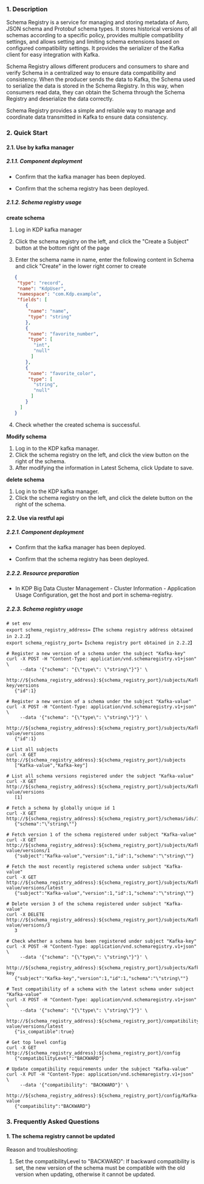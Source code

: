 ### 1. Description

Schema Registry is a service for managing and storing metadata of Avro, JSON schema and Protobuf schema types. It stores historical versions of all schemas according to a specific policy, provides multiple compatibility settings, and allows setting and limiting schema extensions based on configured compatibility settings. It provides the serializer of the Kafka client for easy integration with Kafka.

Schema Registry allows different producers and consumers to share and verify Schema in a centralized way to ensure data compatibility and consistency. When the producer sends the data to Kafka, the Schema used to serialize the data is stored in the Schema Registry. In this way, when consumers read data, they can obtain the Schema through the Schema Registry and deserialize the data correctly.

Schema Registry provides a simple and reliable way to manage and coordinate data transmitted in Kafka to ensure data consistency.

### 2. Quick Start

#### 2.1. Use by kafka manager

##### 2.1.1. Component deployment

- Confirm that the kafka manager has been deployed.

- Confirm that the schema registry has been deployed.

##### 2.1.2. Schema registry usage

**create schema**

1. Log in KDP kafka manager

2. Click the schema registry on the left, and click the "Create a Subject" button at the bottom right of the page

3. Enter the schema name in name, enter the following content in Schema and click "Create" in the lower right corner to create

 ```json
    {
     "type": "record",
     "name": "KdpUser",
     "namespace": "com.Kdp.example",
     "fields": [
        {
         "name": "name",
         "type": "string"
        },
        {
         "name": "favorite_number",
         "type": [
           "int",
           "null"
          ]
        },
        {
         "name": "favorite_color",
         "type": [
           "string",
           "null"
          ]
        }
      ]
    }
 ```

4. Check whether the created schema is successful.

**Modify schema**

1. Log in to the KDP kafka manager.
2. Click the schema registry on the left, and click the view button on the right of the schema.
3. After modifying the information in Latest Schema, click Update to save.

**delete schema**

1. Log in to the KDP kafka manager.
2. Click the schema registry on the left, and click the delete button on the right of the schema.



#### 2.2. Use via restful api

##### 2.2.1. Component deployment

- Confirm that the kafka manager has been deployed.

- Confirm that the schema registry has been deployed.

##### 2.2.2. Resource preparation

- In KDP Big Data Cluster Management - Cluster Information - Application Usage Configuration, get the host and port in schema-registry.

##### 2.2.3. Schema registry usage

```shell
# set env
export schema_registry_address=【The schema registry address obtained in 2.2.2】
export schema_registry_port=【schema registry port obtained in 2.2.2】

# Register a new version of a schema under the subject "Kafka-key"
curl -X POST -H "Content-Type: application/vnd.schemaregistry.v1+json" \
     --data '{"schema": "{\"type\": \"string\"}"}' \
     http://${schema_registry_address}:${schema_registry_port}/subjects/Kafka-key/versions
   {"id":1}

# Register a new version of a schema under the subject "Kafka-value"
curl -X POST -H "Content-Type: application/vnd.schemaregistry.v1+json" \
     --data '{"schema": "{\"type\": \"string\"}"}' \
      http://${schema_registry_address}:${schema_registry_port}/subjects/Kafka-value/versions
   {"id":1}

# List all subjects
curl -X GET http://${schema_registry_address}:${schema_registry_port}/subjects
   ["Kafka-value","Kafka-key"]

# List all schema versions registered under the subject "Kafka-value"
curl -X GET http://${schema_registry_address}:${schema_registry_port}/subjects/Kafka-value/versions
   [1]

# Fetch a schema by globally unique id 1
curl -X GET http://${schema_registry_address}:${schema_registry_port}/schemas/ids/1
   {"schema":"\"string\""}

# Fetch version 1 of the schema registered under subject "Kafka-value"
curl -X GET http://${schema_registry_address}:${schema_registry_port}/subjects/Kafka-value/versions/1
   {"subject":"Kafka-value","version":1,"id":1,"schema":"\"string\""}

# Fetch the most recently registered schema under subject "Kafka-value"
curl -X GET http://${schema_registry_address}:${schema_registry_port}/subjects/Kafka-value/versions/latest
   {"subject":"Kafka-value","version":1,"id":1,"schema":"\"string\""}

# Delete version 3 of the schema registered under subject "Kafka-value"
curl -X DELETE http://${schema_registry_address}:${schema_registry_port}/subjects/Kafka-value/versions/3
   3

# Check whether a schema has been registered under subject "Kafka-key"
curl -X POST -H "Content-Type: application/vnd.schemaregistry.v1+json" \
     --data '{"schema": "{\"type\": \"string\"}"}' \
     http://${schema_registry_address}:${schema_registry_port}/subjects/Kafka-key
   {"subject":"Kafka-key","version":1,"id":1,"schema":"\"string\""}

# Test compatibility of a schema with the latest schema under subject "Kafka-value"
curl -X POST -H "Content-Type: application/vnd.schemaregistry.v1+json" \
     --data '{"schema": "{\"type\": \"string\"}"}' \
     http://${schema_registry_address}:${schema_registry_port}/compatibility/subjects/Kafka-value/versions/latest
   {"is_compatible":true}

# Get top level config
curl -X GET http://${schema_registry_address}:${schema_registry_port}/config
   {"compatibilityLevel":"BACKWARD"}

# Update compatibility requirements under the subject "Kafka-value"
curl -X PUT -H "Content-Type: application/vnd.schemaregistry.v1+json" \
     --data '{"compatibility": "BACKWARD"}' \
     http://${schema_registry_address}:${schema_registry_port}/config/Kafka-value
   {"compatibility":"BACKWARD"}
```

### 3. Frequently Asked Questions

#### 1. The schema registry cannot be updated

Reason and troubleshooting:

1. Set the compatibilityLevel to "BACKWARD": If backward compatibility is set, the new version of the schema must be compatible with the old version when updating, otherwise it cannot be updated.